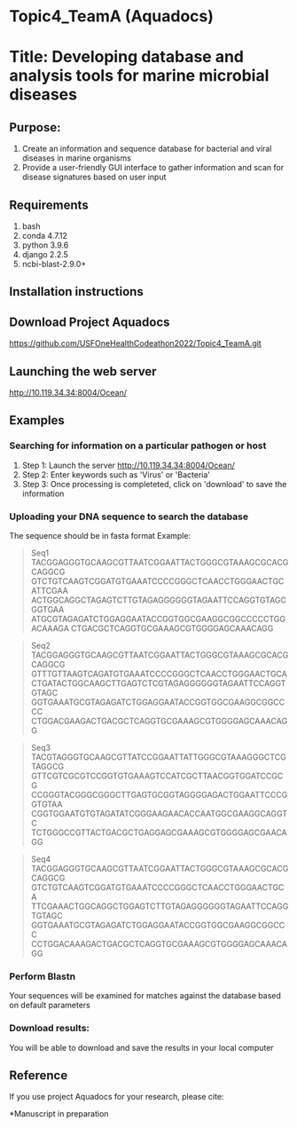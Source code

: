# Topic4_TeamA (Aquadocs)

# Title: Developing database and analysis tools for marine microbial diseases

## Purpose: 

1) Create an information and sequence database for bacterial and viral diseases in marine organisms
2) Provide a user-friendly GUI interface to gather information and scan for disease signatures based on user input

## Requirements
1) bash
2) conda 4.7.12
3) python 3.9.6
4) django 2.2.5
5) ncbi-blast-2.9.0+

## Installation instructions

## Download Project Aquadocs

https://github.com/USFOneHealthCodeathon2022/Topic4_TeamA.git

## Launching the web server

http://10.119.34.34:8004/Ocean/

## Examples

### Searching for information on a particular pathogen or host

1) Step 1: Launch the server http://10.119.34.34:8004/Ocean/
2) Step 2: Enter keywords such as 'Virus' or 'Bacteria'
3) Step 3: Once processing is completeted, click on 'download' to save the information

### Uploading your DNA sequence to search the database
The sequence should be in fasta format
Example:
>Seq1
TACGGAGGGTGCAAGCGTTAATCGGAATTACTGGGCGTAAAGCGCACGCAGGCG
GTCTGTCAAGTCGGATGTGAAATCCCCGGGCTCAACCTGGGAACTGCATTCGAA
ACTGGCAGGCTAGAGTCTTGTAGAGGGGGGTAGAATTCCAGGTGTAGCGGTGAA
ATGCGTAGAGATCTGGAGGAATACCGGTGGCGAAGGCGGCCCCCTGGACAAAGA
CTGACGCTCAGGTGCGAAAGCGTGGGGAGCAAACAGG

>Seq2
TACGGAGGGTGCAAGCGTTAATCGGAATTACTGGGCGTAAAGCGCACGCAGGCG
GTTTGTTAAGTCAGATGTGAAATCCCCGGGCTCAACCTGGGAACTGCA
CTGATACTGGCAAGCTTGAGTCTCGTAGAGGGGGGTAGAATTCCAGGTGTAGC
GGTGAAATGCGTAGAGATCTGGAGGAATACCGGTGGCGAAGGCGGCCCC
CTGGACGAAGACTGACGCTCAGGTGCGAAAGCGTGGGGAGCAAACAGG

>Seq3
TACGTAGGGTGCAAGCGTTATCCGGAATTATTGGGCGTAAAGGGCTCGTAGGCG
GTTCGTCGCGTCCGGTGTGAAAGTCCATCGCTTAACGGTGGATCCGCG
CCGGGTACGGGCGGGCTTGAGTGCGGTAGGGGAGACTGGAATTCCCGGTGTAA
CGGTGGAATGTGTAGATATCGGGAAGAACACCAATGGCGAAGGCAGGTC
TCTGGGCCGTTACTGACGCTGAGGAGCGAAAGCGTGGGGAGCGAACAGG

>Seq4
TACGGAGGGTGCAAGCGTTAATCGGAATTACTGGGCGTAAAGCGCACGCAGGCG
GTCTGTCAAGTCGGATGTGAAATCCCCGGGCTCAACCTGGGAACTGCA
TTCGAAACTGGCAGGCTGGAGTCTTGTAGAGGGGGGTAGAATTCCAGGTGTAGC
GGTGAAATGCGTAGAGATCTGGAGGAATACCGGTGGCGAAGGCGGCCC
CCTGGACAAAGACTGACGCTCAGGTGCGAAAGCGTGGGGAGCAAACAGG

### Perform Blastn

Your sequences will be examined for matches against the database based on default parameters

### Download results:

You will be able to download and save the results in your local computer

## Reference

If you use project Aquadocs for your research, please cite:

*Manuscript in preparation
